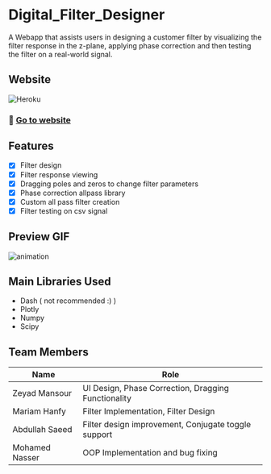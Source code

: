 # Digital_Filter_Designer

A Webapp that assists users in designing a customer filter by visualizing the filter response in the z-plane, applying phase correction and then testing the filter on a real-world signal.

## Website
![Heroku](https://pyheroku-badge.herokuapp.com/?app=digital-filter-designer)
### 🔗 <a href="https://digital-filter-designer.herokuapp.com/">Go to website</a>

## Features

- [x] Filter design
- [x] Filter response viewing
- [x] Dragging poles and zeros to change filter parameters
- [x] Phase correction allpass library
- [x] Custom all pass filter creation
- [x] Filter testing on csv signal 

## Preview GIF

![animation](./preview.gif)

## Main Libraries Used

- Dash ( not recommended :) )
- Plotly
- Numpy
- Scipy

## Team Members

| Name | Role |
| --- | --- |
| Zeyad Mansour| UI Design, Phase Correction, Dragging Functionality|
| Mariam Hanfy| Filter Implementation, Filter Design|
| Abdullah Saeed| Filter design improvement, Conjugate toggle support|
| Mohamed Nasser| OOP Implementation and bug fixing|
